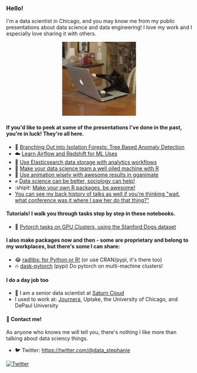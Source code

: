 ### Hello!

I'm a data scientist in Chicago, and you may know me from my public presentations about data science and data engineering! I love my work and I especially love sharing it with others.

<p align="center">
  <img src="https://github.com/skirmer/skirmer.github.io/blob/main/cat1.gif", height=200>
</p>


#### If you'd like to peek at some of the presentations I've done in the past, you're in luck! They're all here.
* :deciduous_tree: [Branching Out into Isolation Forests: Tree Based Anomaly Detection](https://github.com/skirmer/isolation_forests)
* :cloud: [Learn Airflow and Redshift for ML Uses](https://github.com/skirmer/airflow_plus_redshift)
* :twisted_rightwards_arrows: [Use Elasticsearch data storage with analytics workflows](https://github.com/skirmer/elastic_analytics)  
* :rocket: [Make your data science team a well oiled machine with R](https://github.com/skirmer/team_collab)  
* :movie_camera: [Use animation wisely with awesome results in gganimate](https://github.com/skirmer/animating_dataviz)  
* :fist: [Data science can be better, sociology can help!](https://github.com/skirmer/satRdays_chicago_2019)
* :shipit: [Make your own R packages, be awesome!](https://github.com/skirmer/r_packages)  
* [You can see my back history of talks as well if you're thinking "wait, what conference was it where I saw her do that thing?"](https://skirmer.github.io/events.html)

#### Tutorials! I walk you through tasks step by step in these notebooks.
* :dog: [Pytorch tasks on GPU Clusters, using the Stanford Dogs dataset](https://github.com/saturncloud/saturn-cloud-examples/tree/main/pytorch-demo)

#### I also make packages now and then - some are proprietary and belong to my workplaces, but there's some I can share:
* :joy: [radlibs: for Python or R!](https://github.com/skirmer/radlibs) (or use CRAN/pypi, it's there too)
* :fire: [dask-pytorch](https://github.com/saturncloud/dask-pytorch) (pypi) Do pytorch on multi-machine clusters!

#### I do a day job too
* :space_invader: I am a senior data scientist at [Saturn Cloud](https://www.saturncloud.io)
* I used to work at: [Journera](http://journera.com), Uptake, the University of Chicago, and DePaul University

#### :microphone: Contact me!

As anyone who knows me will tell you, there's nothing I like more than talking about data sciency things.
* :bird: Twitter: https://twitter.com/@data_stephanie

<a href="https://twitter.com/data_stephanie"><img src="https://img.shields.io/twitter/follow/data_stephanie?label=Twitter&style=social" alt="Twitter"></a>
